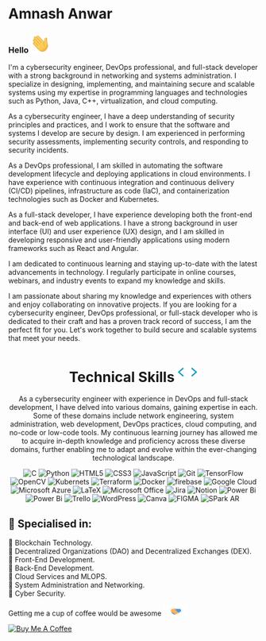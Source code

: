 # Amnash Anwar

### Hello <img src = "wave.gif" width = 40px>

I'm a cybersecurity engineer, DevOps professional, and full-stack developer with a strong background in networking and systems administration. I specialize in designing, implementing, and maintaining secure and scalable systems using my expertise in programming languages and technologies such as Python, Java, C++, virtualization, and cloud computing.

As a cybersecurity engineer, I have a deep understanding of security principles and practices, and I work to ensure that the software and systems I develop are secure by design. I am experienced in performing security assessments, implementing security controls, and responding to security incidents.

As a DevOps professional, I am skilled in automating the software development lifecycle and deploying applications in cloud environments. I have experience with continuous integration and continuous delivery (CI/CD) pipelines, infrastructure as code (IaC), and containerization technologies such as Docker and Kubernetes.

As a full-stack developer, I have experience developing both the front-end and back-end of web applications. I have a strong background in user interface (UI) and user experience (UX) design, and I am skilled in developing responsive and user-friendly applications using modern frameworks such as React and Angular.

I am dedicated to continuous learning and staying up-to-date with the latest advancements in technology. I regularly participate in online courses, webinars, and industry events to expand my knowledge and skills.

I am passionate about sharing my knowledge and experiences with others and enjoy collaborating on innovative projects. If you are looking for a cybersecurity engineer, DevOps professional, or full-stack developer who is dedicated to their craft and has a proven track record of success, I am the perfect fit for you. Let's work together to build secure and scalable systems that meet your needs.
 
<div align="center">
<h1>Technical Skills <img src = "code.webp" width = 40px></h1>

As a cybersecurity engineer with experience in DevOps and full-stack development, I have delved into various domains, gaining expertise in each. Some of these domains include network engineering, system administration, web development, DevOps practices, cloud computing, and no-code or low-code tools. My continuous learning journey has allowed me to acquire in-depth knowledge and proficiency across these diverse domains, further enabling me to adapt and evolve within the ever-changing technological landscape.

<p align="center"> 
<img alt="C" src="https://img.shields.io/badge/c-%2300599C.svg?&style=for-the-badge&logo=c&logoColor=white" />
<img alt="Python" src="https://img.shields.io/badge/python-%2314354C.svg?style=for-the-badge&logo=python&logoColor=white"/>
<img alt="HTML5" src="https://img.shields.io/badge/html5-%23E34F26.svg?&style=for-the-badge&logo=html5&logoColor=white" />
<img alt="CSS3" src="https://img.shields.io/badge/css3-%231572B6.svg?&style=for-the-badge&logo=css3&logoColor=white" />
<img alt="JavaScript" src="https://img.shields.io/badge/javascript-%23323330.svg?&style=for-the-badge&logo=javascript&logoColor=%23F7DF1E" />
 <img alt="Git" src="https://img.shields.io/badge/Git-F05032?style=for-the-badge&logo=git&logoColor=white" />
<img alt="TensorFlow" src="https://img.shields.io/badge/TensorFlow-FF6F00?style=for-the-badge&logo=TensorFlow&logoColor=white" />
<img alt="OpenCV" src="https://img.shields.io/badge/OpenCV-27338e?style=for-the-badge&logo=OpenCV&logoColor=white" />
<img alt="Kubernets" src="https://img.shields.io/badge/kubernetes-326ce5.svg?&style=for-the-badge&logo=kubernetes&logoColor=white" />
<img alt="Terraform" src="https://img.shields.io/badge/terraform-%235835CC.svg?style=for-the-badge&logo=terraform&logoColor=white" />
<img alt="Docker" src="https://img.shields.io/badge/docker-%230db7ed.svg?style=for-the-badge&logo=docker&logoColor=white"/>
<img alt="firebase" src="https://img.shields.io/badge/firebase-ffca28?style=for-the-badge&logo=firebase&logoColor=black" />
<img alt="Google Cloud" src="https://img.shields.io/badge/Google_Cloud-4285F4?style=for-the-badge&logo=google-cloud&logoColor=white" />
<img alt="Microsoft Azure" src="https://img.shields.io/badge/microsoft%20azure-0089D6?style=for-the-badge&logo=microsoft-azure&logoColor=white" />
<img alt="LaTeX" src="https://img.shields.io/badge/latex-%23008080.svg?style=for-the-badge&logo=latex&logoColor=white" />
<img alt="Microsoft Office" src="https://img.shields.io/badge/Microsoft_Office-D83B01?style=for-the-badge&logo=microsoft-office&logoColor=white" />
<img alt="Jira" src="https://img.shields.io/badge/jira-%230A0FFF.svg?style=for-the-badge&logo=jira&logoColor=white" />
<img alt="Notion" src="https://img.shields.io/badge/Notion-%23000000.svg?style=for-the-badge&logo=notion&logoColor=white" />
<img alt="Power Bi" src="https://img.shields.io/badge/power_bi-F2C811?style=for-the-badge&logo=powerbi&logoColor=black" />
<img alt="Power Bi" src="https://img.shields.io/badge/Power%20Virtual%20Agents-0B556A.svg?style=for-the-badge&logo=Power-Virtual-Agents&logoColor=white" />
<img alt="Trello" src="https://img.shields.io/badge/Trello-%23026AA7.svg?style=for-the-badge&logo=Trello&logoColor=white" />
<img alt="WordPress" src="https://img.shields.io/badge/WordPress-%23117AC9.svg?style=for-the-badge&logo=WordPress&logoColor=white" />
<img alt="Canva" src="https://img.shields.io/badge/Canva-00C4CC.svg?style=for-the-badge&logo=Canva&logoColor=white" />
<img alt="FIGMA" src="https://img.shields.io/badge/Figma-F24E1E.svg?style=for-the-badge&logo=Figma&logoColor=white" />
<img alt="SPark AR" src="https://img.shields.io/badge/Spark%20AR-FF5C83?style=for-the-badge&logo=Spark AR&logoColor=white" />
<img alt="" src="https://img.shields.io/badge/Raspberry%20Pi-A22846.svg?style=for-the-badge&logo=Raspberry-Pi&logoColor=white" />
</p>
</div>

<h2>🥇 Specialised in:</h2>
<p>🔸 Blockchain Technology.
<br>🔸 Decentralized Organizations (DAO) and Decentralized Exchanges (DEX).
<br>🔸 Front-End Development.
<br>🔸 Back-End Development.
<br>🔸 Cloud Services and MLOPS.
<br>🔸 System Administration and Networking.
<br>🔸 Cyber Security.
<p>

Getting me a cup of coffee would be awesome <img src = "handshake.gif" width = 50px>

<a href="https://www.buymeacoffee.com/amnashanwar" target="_blank"><img src="https://cdn.buymeacoffee.com/buttons/v2/default-red.png" alt="Buy Me A Coffee" width="150" ></a>
